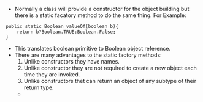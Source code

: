 * Normally a class will provide a constructor for the object building but there is a static facatory method to do the same thing. For Example:
```
public static Boolean valueOf(boolean b){
    return b?Boolean.TRUE:Boolean.False;
}
```
* This translates boolean primitive to Boolean object reference.
* There are many advantages to the static factory methods:
    1. Unlike constructors they have names.
    2. Unlike constructor they are not required to create a new object each time they are invoked.
    3. Unlike constructors thet can return an object of any subtype of their return type.
    * 